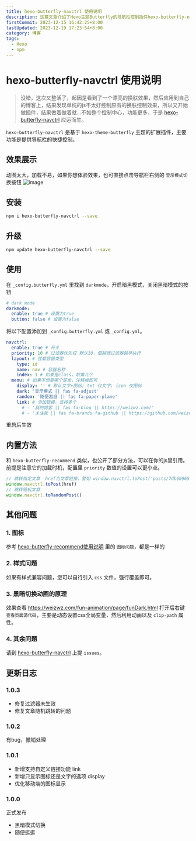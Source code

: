 ```yaml
---
title: hexo-butterfly-navctrl 使用说明
description: 这篇文章介绍了Hexo主题Butterfly的导航栏控制插件hexo-butterfly-navctrl的使用方法。内容包括插件的安装、配置和功能展示，帮助用户在博客中实现更灵活的导航栏控制，提高博客的可用性和用户体验
firstCommit: 2023-12-15 16:42:25+8:00
lastUpdated: 2023-12-19 17:23:54+8:00
category: 博客
tags:
  - Hexo
  - npm
---
```


# hexo-butterfly-navctrl 使用说明

> 没错，这次又整活了，起因是看到了一个漂亮的换肤效果，然后应用到自己的博客上，结果发现单纯的js不太好控制原有的换肤控制效果，所以又开始做插件，结果做着做着就...不如整个控制中心，功能更多，于是 [hexo-butterfly-navctrl](https://github.com/weizwz/hexo-butterfly-navctrl) 应运而生。

`hexo-butterfly-navctrl` 是基于 `hexo-theme-butterfly` 主题的扩展插件，主要功能是提供导航栏的快捷控制。

## 效果展示

动图太大，加载不易，如果你想体验效果，也可直接点击导航栏右侧的 `显示模式切` 换按钮
![image](https://www.helloimg.com/i/2024/12/31/6772c8ef052f0.gif)

## 安装

```sh
npm i hexo-butterfly-navctrl --save
```

## 升级

```sh
npm update hexo-butterfly-navctrl --save
```

## 使用

在 `_config.butterfly.yml` 里找到 `darkmode`，开启暗黑模式，关闭黑暗模式的按钮

```yml
# dark mode
darkmode:
  enable: true # 设置为true
  button: false # 设置为false
```

将以下配置添加到 `_config.butterfly.yml` 或 `_config.yml`。

```yml
navctrl:
  enable: true # 开关
  priority: 10 # 过滤器优先权 默认10，值越低过滤器越早执行
  layout: # 挂载容器类型
    type: id
    name: nav # 容器名称
    index: 1 # 如果是class，取第几个
  menu: # 如果不想要哪个菜单，注释掉即可
    display: '' # 默认文字+图标; txt 仅文字; icon 仅图标
    dark: '显示模式 || fas fa-adjust'
    random: '随便逛逛 || fas fa-paper-plane'
    link: # 添加链接，支持多个
      # - '我的博客 || fas fa-blog || https://weizwz.com/'
      # - '关注我 || fas fa-brands fa-github || https://github.com/weizwz'
```

重启后生效

## 内置方法

和 `hexo-butterfly-recommend` 类似，也公开了部分方法，可以在你的js里引用。前提是注意它的加载时机，配置里 `priority` 数值的设置可以更小点。

```js
// 跳转指定文章  href为文章链接，譬如 window.navctrl.toPost('posts/7db60965.html')
window.navctrl.toPost(href)
// 跳转随机文章
window.navctrl.toRandomPost()
```

## 其他问题

### 1. 图标

参考 [hexo-butterfly-recommend使用说明](/hexo/extend/hexo-butterfly-recommend#_1-图标问题) 里的 `图标问题`，都是一样的

### 2. 样式问题

如果有样式兼容问题，您可以自行引入 `css` 文件，强行覆盖即可。

### 3. 黑暗切换动画的原理

效果查看 https://weizwz.com/fun-animation/page/funDark.html
打开后右键 `查看页面源代码`，主要是动态设置css全局变量，然后利用动画以及 `clip-path` 属性。

### 4. 其余问题

请到 [hexo-butterfly-navctrl](https://github.com/weizwz/hexo-butterfly-navctrl) 上提 `issues`。

## 更新日志

### 1.0.3

- 修复过滤器未生效
- 修复文章随机跳转的问题

### 1.0.2

有bug，撤销处理

### 1.0.1

- 新增支持自定义链接功能 link
- 新增只显示图标还是文字的选项 display
- 优化移动端的图标显示

### 1.0.0

正式发布

- 黑暗模式切换
- 随便逛逛
